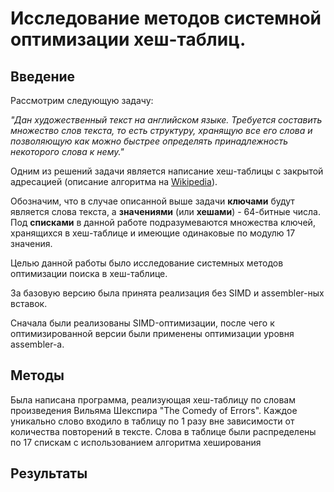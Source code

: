 # Исследование методов системной оптимизации хеш-таблиц.
## Введение
Рассмотрим следующую задачу:

*"Дан художественный текст на английском языке. Требуется составить множество слов текста, то есть структуру, хранящую все его слова и позволяющую как можно быстрее определять принадлежность некоторого слова к нему."*

Одним из решений задачи является написание хеш-таблицы c закрытой адресацией (описание алгоритма на [Wikipedia](https://ru.wikipedia.org/wiki/%D0%A5%D0%B5%D1%88-%D1%82%D0%B0%D0%B1%D0%BB%D0%B8%D1%86%D0%B0)).

Обозначим, что в случае описанной выше задачи **ключами** будут является слова текста, а **значениями** (или **хешами**) - 64-битные числа. Под **списками** в данной работе подразумеваются множества ключей, хранящихся в хеш-таблице и имеющие одинаковые по модулю 17 значения.

Целью данной работы было исследование системных методов оптимизации поиска в хеш-таблице.

За базовую версию была принята реализация без SIMD и assembler-ных вставок.

Сначала были реализованы SIMD-оптимизации, после чего к оптимизированной версии были применены оптимизации уровня assembler-а.

## Методы
Была написана программа, реализующая хеш-таблицу по словам произведения Вильяма Шекспира "The Comedy of Errors". Каждое уникально слово входило в таблицу по 1 разу вне зависимости от количества повторений в тексте. Слова в таблице были распределены по 17 спискам с использованием алгоритма хеширования 

## Результаты
